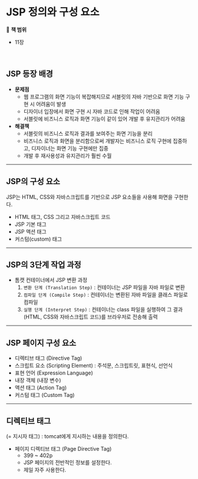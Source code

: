# JSP 정의와 구성 요소

:milky_way: **책 범위**
- 11장

<br>

## JSP 등장 배경

- **문제점**
    - 웹 프로그램의 화면 기능이 복잡해지므로 서블릿의 자바 기반으로 화면 기능 구현 시 어려움이 발생
    - 디자이너 입장에서 화면 구현 시 자바 코드로 인해 작업이 어려움
    - 서블릿에 비즈니스 로직과 화면 기능이 같이 있어 개발 후 유지관리가 어려움
- **해결책**
    - 서블릿의 비즈니스 로직과 결과를 보여주는 화면 기능을 분리
    - 비즈니스 로직과 화면을 분리함으로써 개발자는 비즈니스 로직 구현에 집중하고, 디자이너는 화면 기능 구현에만 집중
    - 개발 후 재사용성과 유지관리가 훨씬 수월

---

## JSP의 구성 요소

JSP는 HTML, CSS와 자바스크립트를 기반으로 JSP 요소들을 사용해 화면을 구현한다.

- HTML 태그, CSS 그리고 자바스크립트 코드
- JSP 기본 태그
- JSP 액션 태그
- 커스텀(custom) 태그

---

## JSP의 3단계 작업 과정

- 톰캣 컨테이너에서 JSP 변환 과정
    1. `변환 단계 (Translation Step)` : 컨테이너는 JSP 파일을 자바 파일로 변환
    2. `컴파일 단계 (Compile Step)` : 컨테이너는 변환된 자바 파일을 클래스 파일로 컴파일
    3. `실행 단계 (Interpret Step)` : 컨테이너는 class 파일을 실행하여 그 결과(HTML, CSS와 자바스크립트 코드)를 브라우저로 전송해 출력

---

## JSP 페이지 구성 요소

- 디렉티브 태그 (Directive Tag)
- 스크립트 요소 (Scripting Element) : 주석문, 스크립트릿, 표현식, 선언식
- 표현 언어 (Expression Language)
- 내장 객체 (내장 변수)
- 액션 태그 (Action Tag)
- 커스텀 태그 (Custom Tag)

---

## 디렉티브 태그

(= 지시자 태그) : tomcat에게 지시하는 내용을 정의한다.

- 페이지 디렉티브 태그 (Page Directive Tag)
    - 399 ~ 402p
    - JSP 페이지의 전반적인 정보를 설정한다.
    - 제일 자주 사용한다.